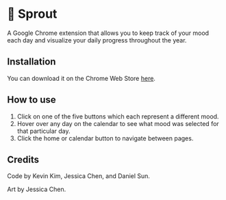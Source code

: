 # :seedling: Sprout 
A Google Chrome extension that allows you to keep track of your mood each day and visualize your daily progress throughout the year.

## Installation 
You can download it on the Chrome Web Store [here](https://chrome.google.com/webstore/detail/sprout/ipmihjijikhlbkihpcjbahbfpnlbihmk).

## How to use 
1. Click on one of the five buttons which each represent a different mood.
2. Hover over any day on the calendar to see what mood was selected for that particular day.
3. Click the home or calendar button to navigate between pages.

## Credits 
Code by Kevin Kim, Jessica Chen, and Daniel Sun.

Art by Jessica Chen.
